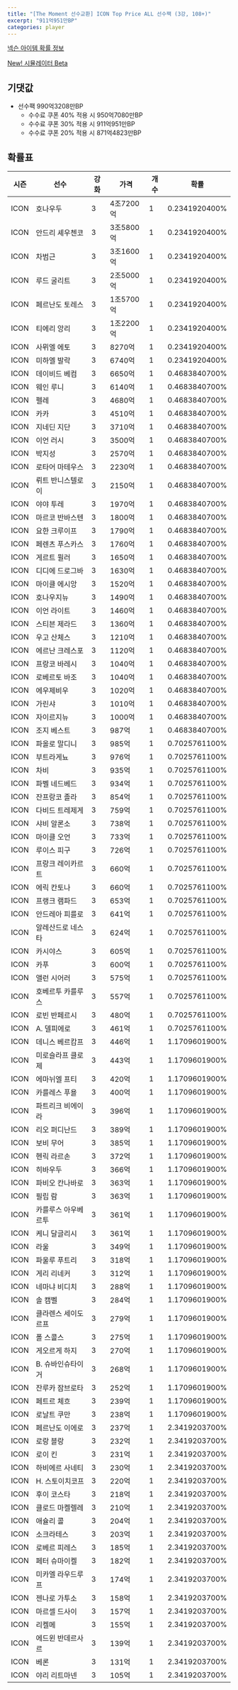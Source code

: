 ```yaml
---
title: "[The Moment 선수교환] ICON Top Price ALL 선수팩 (3강, 108+)"
excerpt: "911억951만BP"
categories: player
---
```

[넥슨 아이템 확률 정보](http://iteminfo.nexon.com/probability/fco?sn=7195)

[New! 시뮬레이터 Beta](/simulator/7195)
## 기댓값
- 선수팩 990억3208만BP
  - 수수료 쿠폰 40% 적용 시 950억7080만BP
  - 수수료 쿠폰 30% 적용 시 911억951만BP
  - 수수료 쿠폰 20% 적용 시 871억4823만BP


## 확률표

|시즌|선수|강화|가격|개수|확률|
|---|---|---|---|---|---|
|ICON|호나우두|3|4조7200억|1|0.2341920400%|
|ICON|안드리 셰우첸코|3|3조5800억|1|0.2341920400%|
|ICON|차범근|3|3조1600억|1|0.2341920400%|
|ICON|루드 굴리트|3|2조5000억|1|0.2341920400%|
|ICON|페르난도 토레스|3|1조5700억|1|0.2341920400%|
|ICON|티에리 앙리|3|1조2200억|1|0.2341920400%|
|ICON|사뮈엘 에토|3|8270억|1|0.2341920400%|
|ICON|미하엘 발락|3|6740억|1|0.2341920400%|
|ICON|데이비드 베컴|3|6650억|1|0.4683840700%|
|ICON|웨인 루니|3|6140억|1|0.4683840700%|
|ICON|펠레|3|4680억|1|0.4683840700%|
|ICON|카카|3|4510억|1|0.4683840700%|
|ICON|지네딘 지단|3|3710억|1|0.4683840700%|
|ICON|이언 러시|3|3500억|1|0.4683840700%|
|ICON|박지성|3|2570억|1|0.4683840700%|
|ICON|로타어 마테우스|3|2230억|1|0.4683840700%|
|ICON|뤼트 반니스텔로이|3|2150억|1|0.4683840700%|
|ICON|야야 투레|3|1970억|1|0.4683840700%|
|ICON|마르코 반바스텐|3|1800억|1|0.4683840700%|
|ICON|요한 크루이프|3|1790억|1|0.4683840700%|
|ICON|페렌츠 푸스카스|3|1760억|1|0.4683840700%|
|ICON|게르트 뮐러|3|1650억|1|0.4683840700%|
|ICON|디디에 드로그바|3|1630억|1|0.4683840700%|
|ICON|마이클 에시앙|3|1520억|1|0.4683840700%|
|ICON|호나우지뉴|3|1490억|1|0.4683840700%|
|ICON|이언 라이트|3|1460억|1|0.4683840700%|
|ICON|스티븐 제라드|3|1360억|1|0.4683840700%|
|ICON|우고 산체스|3|1210억|1|0.4683840700%|
|ICON|에르난 크레스포|3|1120억|1|0.4683840700%|
|ICON|프랑코 바레시|3|1040억|1|0.4683840700%|
|ICON|로베르토 바조|3|1040억|1|0.4683840700%|
|ICON|에우제비우|3|1020억|1|0.4683840700%|
|ICON|가린샤|3|1010억|1|0.4683840700%|
|ICON|자이르지뉴|3|1000억|1|0.4683840700%|
|ICON|조지 베스트|3|987억|1|0.4683840700%|
|ICON|파올로 말디니|3|985억|1|0.7025761100%|
|ICON|부트라게뇨|3|976억|1|0.7025761100%|
|ICON|차비|3|935억|1|0.7025761100%|
|ICON|파벨 네드베드|3|934억|1|0.7025761100%|
|ICON|잔프랑코 졸라|3|854억|1|0.7025761100%|
|ICON|다비드 트레제게|3|759억|1|0.7025761100%|
|ICON|샤비 알론소|3|738억|1|0.7025761100%|
|ICON|마이클 오언|3|733억|1|0.7025761100%|
|ICON|루이스 피구|3|726억|1|0.7025761100%|
|ICON|프랑크 레이카르트|3|660억|1|0.7025761100%|
|ICON|에릭 칸토나|3|660억|1|0.7025761100%|
|ICON|프랭크 램파드|3|653억|1|0.7025761100%|
|ICON|안드레아 피를로|3|641억|1|0.7025761100%|
|ICON|알레산드로 네스타|3|624억|1|0.7025761100%|
|ICON|카시야스|3|605억|1|0.7025761100%|
|ICON|카푸|3|600억|1|0.7025761100%|
|ICON|앨런 시어러|3|575억|1|0.7025761100%|
|ICON|호베르투 카를루스|3|557억|1|0.7025761100%|
|ICON|로빈 반페르시|3|480억|1|0.7025761100%|
|ICON|A. 델피에로|3|461억|1|0.7025761100%|
|ICON|데니스 베르캄프|3|446억|1|1.1709601900%|
|ICON|미로슬라프 클로제|3|443억|1|1.1709601900%|
|ICON|에마뉘엘 프티|3|420억|1|1.1709601900%|
|ICON|카를레스 푸욜|3|400억|1|1.1709601900%|
|ICON|파트리크 비에이라|3|396억|1|1.1709601900%|
|ICON|리오 퍼디난드|3|389억|1|1.1709601900%|
|ICON|보비 무어|3|385억|1|1.1709601900%|
|ICON|헨릭 라르손|3|372억|1|1.1709601900%|
|ICON|히바우두|3|366억|1|1.1709601900%|
|ICON|파비오 칸나바로|3|363억|1|1.1709601900%|
|ICON|필립 람|3|363억|1|1.1709601900%|
|ICON|카를루스 아우베르투|3|361억|1|1.1709601900%|
|ICON|케니 달글리시|3|361억|1|1.1709601900%|
|ICON|라울|3|349억|1|1.1709601900%|
|ICON|파울루 푸트리|3|318억|1|1.1709601900%|
|ICON|게리 리네커|3|312억|1|1.1709601900%|
|ICON|네마냐 비디치|3|288억|1|1.1709601900%|
|ICON|솔 캠벨|3|284억|1|1.1709601900%|
|ICON|클라렌스 세이도르프|3|279억|1|1.1709601900%|
|ICON|폴 스콜스|3|275억|1|1.1709601900%|
|ICON|게오르게 하지|3|270억|1|1.1709601900%|
|ICON|B. 슈바인슈타이거|3|268억|1|1.1709601900%|
|ICON|잔루카 잠브로타|3|252억|1|1.1709601900%|
|ICON|페트르 체흐|3|239억|1|1.1709601900%|
|ICON|로날트 쿠만|3|238억|1|1.1709601900%|
|ICON|페르난도 이에로|3|237억|1|2.3419203700%|
|ICON|로랑 블랑|3|232억|1|2.3419203700%|
|ICON|로이 킨|3|231억|1|2.3419203700%|
|ICON|하비에르 사네티|3|230억|1|2.3419203700%|
|ICON|H. 스토이치코프|3|220억|1|2.3419203700%|
|ICON|후이 코스타|3|218억|1|2.3419203700%|
|ICON|클로드 마켈렐레|3|210억|1|2.3419203700%|
|ICON|애슐리 콜|3|204억|1|2.3419203700%|
|ICON|소크라테스|3|203억|1|2.3419203700%|
|ICON|로베르 피레스|3|185억|1|2.3419203700%|
|ICON|페터 슈마이켈|3|182억|1|2.3419203700%|
|ICON|미카엘 라우드루프|3|174억|1|2.3419203700%|
|ICON|젠나로 가투소|3|158억|1|2.3419203700%|
|ICON|마르셀 드사이|3|157억|1|2.3419203700%|
|ICON|리켈메|3|155억|1|2.3419203700%|
|ICON|에드윈 반데르사르|3|139억|1|2.3419203700%|
|ICON|베론|3|131억|1|2.3419203700%|
|ICON|야리 리트마넨|3|105억|1|2.3419203700%|
